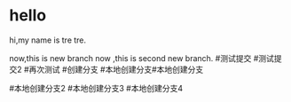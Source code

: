 # hello
hi,my name is tre tre.

now,this is new branch
now ,this is second new branch.
#测试提交
#测试提交2
#再次测试
#创建分支
#本地创建分支#本地创建分支
 
#本地创建分支2
#本地创建分支3
#本地创建分支4
